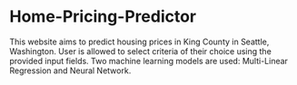 # Home-Pricing-Predictor
This website aims to predict housing prices in King County in Seattle, Washington.  User is allowed to select criteria of their choice using the provided input fields. Two machine learning models are used: Multi-Linear Regression and Neural Network.
